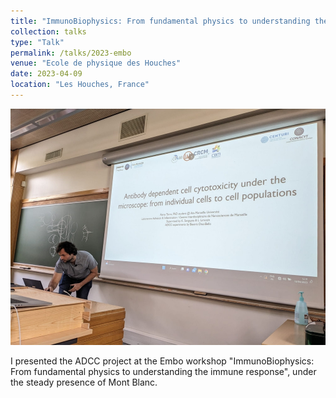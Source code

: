 ```yaml
---
title: "ImmunoBiophysics: From fundamental physics to understanding the immune response"
collection: talks
type: "Talk"
permalink: /talks/2023-embo
venue: "Ecole de physique des Houches"
date: 2023-04-09
location: "Les Houches, France"
---
```


![](/images/embo_presentation.jpg)

I presented the ADCC project at the Embo workshop "ImmunoBiophysics: From fundamental physics to understanding the immune response", under the steady presence of Mont Blanc. 
